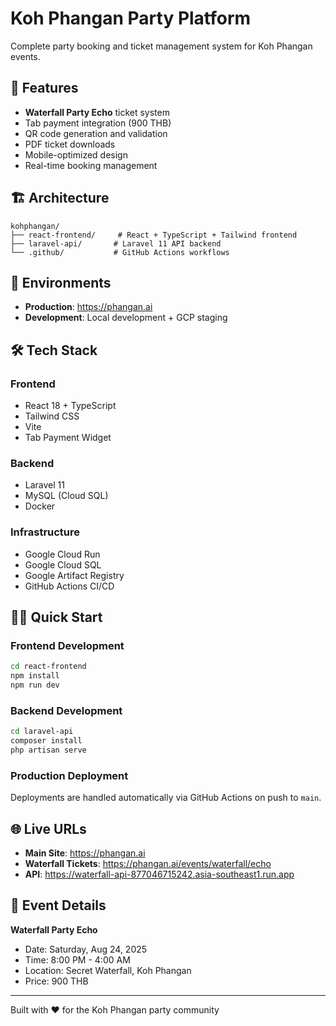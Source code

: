 # Koh Phangan Party Platform

Complete party booking and ticket management system for Koh Phangan events.

## 🎉 Features

- **Waterfall Party Echo** ticket system
- Tab payment integration (900 THB)
- QR code generation and validation
- PDF ticket downloads
- Mobile-optimized design
- Real-time booking management

## 🏗️ Architecture

```
kohphangan/
├── react-frontend/     # React + TypeScript + Tailwind frontend
├── laravel-api/       # Laravel 11 API backend
└── .github/           # GitHub Actions workflows
```

## 🚀 Environments

- **Production**: https://phangan.ai
- **Development**: Local development + GCP staging

## 🛠️ Tech Stack

### Frontend
- React 18 + TypeScript
- Tailwind CSS
- Vite
- Tab Payment Widget

### Backend  
- Laravel 11
- MySQL (Cloud SQL)
- Docker

### Infrastructure
- Google Cloud Run
- Google Cloud SQL
- Google Artifact Registry
- GitHub Actions CI/CD

## 🏃‍♂️ Quick Start

### Frontend Development
```bash
cd react-frontend
npm install
npm run dev
```

### Backend Development  
```bash
cd laravel-api
composer install
php artisan serve
```

### Production Deployment
Deployments are handled automatically via GitHub Actions on push to `main`.

## 🌐 Live URLs

- **Main Site**: https://phangan.ai
- **Waterfall Tickets**: https://phangan.ai/events/waterfall/echo
- **API**: https://waterfall-api-877046715242.asia-southeast1.run.app

## 📱 Event Details

**Waterfall Party Echo**
- Date: Saturday, Aug 24, 2025
- Time: 8:00 PM - 4:00 AM
- Location: Secret Waterfall, Koh Phangan
- Price: 900 THB

---

Built with ❤️ for the Koh Phangan party community